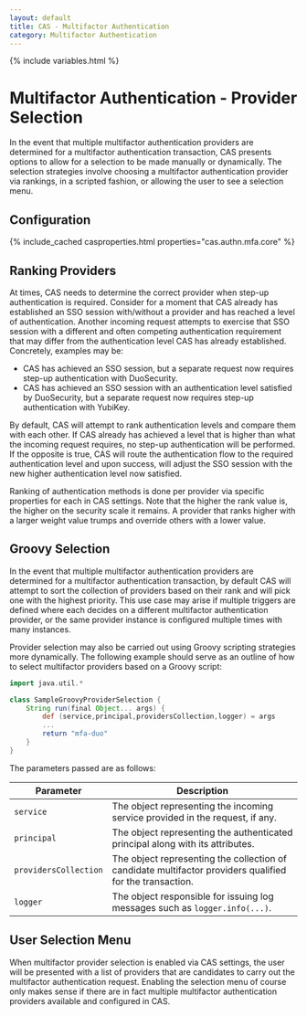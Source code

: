 ```yaml
---
layout: default
title: CAS - Multifactor Authentication
category: Multifactor Authentication
---
```


{% include variables.html %}

# Multifactor Authentication - Provider Selection

In the event that multiple multifactor authentication providers are determined for a
multifactor authentication transaction, CAS presents options to allow for a selection to be made manually or dynamically.
The selection strategies involve choosing a multifactor authentication provider via rankings, in a scripted fashion, or 
allowing the user to see a selection menu.

## Configuration

{% include_cached casproperties.html properties="cas.authn.mfa.core" %}

## Ranking Providers

At times, CAS needs to determine the correct provider when step-up authentication is required. Consider for a moment that CAS
already has established an SSO session with/without a provider and has reached a level of authentication. Another incoming
request attempts to exercise that SSO session with a different and often competing authentication requirement that may differ
from the authentication level CAS has already established. Concretely, examples may be:

- CAS has achieved an SSO session, but a separate request now requires step-up authentication with DuoSecurity.
- CAS has achieved an SSO session with an authentication level satisfied by DuoSecurity, but a separate request now requires step-up authentication with YubiKey.

By default, CAS will attempt to rank authentication levels and compare them with each other. If CAS already has achieved a level
that is higher than what the incoming request requires, no step-up authentication will be performed. If the opposite is true, CAS will
route the authentication flow to the required authentication level and upon success, will adjust the SSO session with the new higher
authentication level now satisfied.

Ranking of authentication methods is done per provider via specific properties for each in CAS settings. Note that
the higher the rank value is, the higher on the security scale it remains. A provider that ranks higher with a larger weight value trumps
and override others with a lower value.

## Groovy Selection

In the event that multiple multifactor authentication providers are determined for a 
multifactor authentication transaction, by default CAS will attempt to sort the 
collection of providers based on their rank and will pick one with the highest 
priority. This use case may arise if multiple triggers are defined where each 
decides on a different multifactor authentication provider, or the same 
provider instance is configured multiple times with many instances.

Provider selection may also be carried out using Groovy scripting strategies more dynamically. 
The following example should serve as an outline of how to select multifactor providers based on a Groovy script:

```groovy
import java.util.*

class SampleGroovyProviderSelection {
    String run(final Object... args) {
        def (service,principal,providersCollection,logger) = args
        ...
        return "mfa-duo"
    }
}
```

The parameters passed are as follows:

| Parameter             | Description                                                                                              |
|-----------------------|----------------------------------------------------------------------------------------------------------|
| `service`             | The object representing the incoming service provided in the request, if any.                            |
| `principal`           | The object representing the authenticated principal along with its attributes.                           |
| `providersCollection` | The object representing the collection of candidate multifactor providers qualified for the transaction. |
| `logger`              | The object responsible for issuing log messages such as `logger.info(...)`.                              |

## User Selection Menu

When multifactor provider selection is enabled via CAS settings, the user will be presented with a list of providers
that are candidates to carry out the multifactor authentication request. Enabling the selection menu of course only
makes sense if there are in fact multiple multifactor authentication providers available and configured in CAS.

